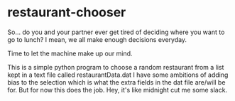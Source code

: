  # restaurant-chooser

 So... do you and your partner ever get tired of deciding 
 where you want to go to lunch? I mean, we all make enough
 decisions everyday. 
 
 Time to let the machine make up our mind.

 This is a simple python program to choose a random restaurant
 from a list kept in a text file called restaurantData.dat
 I have some ambitions of adding bias to the selection which
 is what the extra fields in the dat file are/will be for.
 But for now this does the job. Hey, it's like midnight
 cut me some slack.


